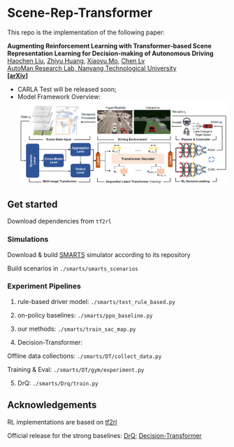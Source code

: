 # Scene-Rep-Transformer

This repo is the implementation of the following paper:

**Augmenting Reinforcement Learning with Transformer-based Scene Representation Learning for Decision-making of Autonomous Driving**
<br> [Haochen Liu](https://scholar.google.com/citations?user=iizqKUsAAAAJ&hl=en), [Zhiyu Huang](https://mczhi.github.io/), [Xiaoyu Mo](https://scholar.google.com/citations?user=JUYVmAQAAAAJ&hl=zh-CN), [Chen Lv](https://scholar.google.com/citations?user=UKVs2CEAAAAJ&hl=en) 
<br> [AutoMan Research Lab, Nanyang Technological University](https://lvchen.wixsite.com/automan)
<br> **[[arXiv]](https://arxiv.org/abs/2208.12263)**&nbsp;

- CARLA Test will be released soon;
- Model Framework Overview:
![](pics/main1.png)

## Get started

Download dependencies from ```tf2rl``` 

### Simulations

Download & build [SMARTS](https://github.com/huawei-noah/SMARTS) simulator according to its repository

Build scenarios in ```./smarts/smarts_scenarios```

### Experiment Pipelines

1. rule-based driver model: ```./smarts/test_rule_based.py```

2. on-policy baselines:  ```./smarts/ppo_baseline.py```

3. our methods:  ```./smarts/train_sac_map.py```

4. Decision-Transformer:  

  Offline data collections: ```./smarts/DT/collect_data.py ```

  Training & Eval: ```./smarts/DT/gym/experiment.py```

5. DrQ: ```./smarts/Drq/train.py```

## Acknowledgements

RL implementations are based on [tf2rl](https://github.com/keiohta/tf2rl) 

Official release for the strong baselines: [DrQ](https://github.com/denisyarats/drq); [Decision-Transformer](https://github.com/kzl/decision-transformer)
